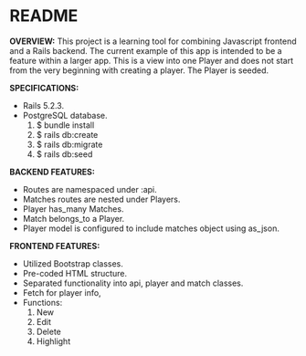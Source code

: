 # README

**OVERVIEW:**
This project is a learning tool for combining Javascript frontend and a Rails backend. The current example of this app is intended to be a feature within a larger app. This is a view into one Player and does not start from the very beginning with creating a player. The Player is seeded. 

**SPECIFICATIONS:**
- Rails 5.2.3.
- PostgreSQL database.
    1. $ bundle install
    2. $ rails db:create
    3. $ rails db:migrate
    4. $ rails db:seed


**BACKEND FEATURES:**
- Routes are namespaced under :api.
- Matches routes are nested under Players.
- Player has_many Matches.
- Match belongs_to a Player.
- Player model is configured to include matches object using as_json.


**FRONTEND FEATURES:**
- Utilized Bootstrap classes.
- Pre-coded HTML structure.
- Separated functionality into api, player and match classes.
- Fetch for player info, 
- Functions:
    1. New
    2. Edit
    3. Delete
    4. Highlight
